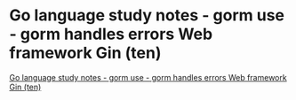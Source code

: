 # Go language study notes - gorm use - gorm handles errors Web framework Gin (ten)
[Go language study notes - gorm use - gorm handles errors Web framework Gin (ten)](https://aiwithcloud.com/2022/09/19/go_language_study_notes___gorm_use___gorm_handles_errors_web_framework_gin_ten/)